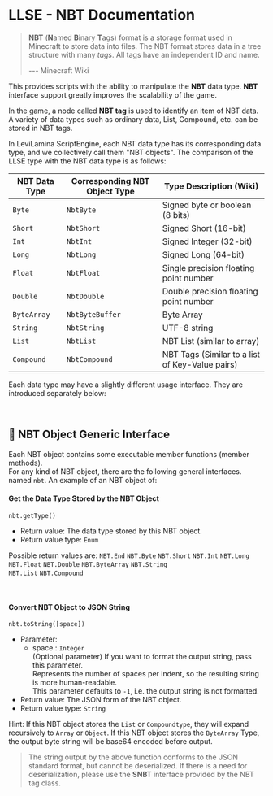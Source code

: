 # LLSE - NBT Documentation

> **NBT** (**N**amed **B**inary **T**ags) format is a storage format used in Minecraft to store data into files.
> The NBT format stores data in a tree structure with many *tags*. All tags have an independent ID and name.
>
> --- Minecraft Wiki

This provides scripts with the ability to manipulate the **NBT** data type. **NBT** interface support greatly improves the scalability of the game.

In the game, a node called **NBT tag** is used to identify an item of NBT data. A variety of data types such as ordinary data, List, Compound, etc. can be stored in NBT tags.

In LeviLamina ScriptEngine, each NBT data type has its corresponding data type, and we collectively call them "NBT objects".
The comparison of the LLSE type with the NBT data type is as follows:

| NBT Data Type | Corresponding NBT Object Type | Type Description (Wiki)                         |
| ------------- | ----------------------------- | ----------------------------------------------- |
| `Byte`        | `NbtByte`                     | Signed byte or boolean (8 bits)                 |
| `Short`       | `NbtShort`                    | Signed Short (16-bit)                           |
| `Int`         | `NbtInt`                      | Signed Integer (32-bit)                         |
| `Long`        | `NbtLong`                     | Signed Long (64-bit)                            |
| `Float`       | `NbtFloat`                    | Single precision floating point number          |
| `Double`      | `NbtDouble`                   | Double precision floating point number          |
| `ByteArray`   | `NbtByteBuffer`               | Byte Array                                      |
| `String`      | `NbtString`                   | UTF-8 string                                    |
| `List`        | `NbtList`                     | NBT List (similar to array)                     |
| `Compound`    | `NbtCompound`                 | NBT Tags (Similar to a list of Key-Value pairs) |

Each data type may have a slightly different usage interface. They are introduced separately below:

<br>

## 🎈 NBT Object Generic Interface 

Each NBT object contains some executable member functions (member methods).  
For any kind of NBT object, there are the following general interfaces. named `nbt`. An example of an NBT object of:

#### Get the Data Type Stored by the NBT Object 

`nbt.getType()`

- Return value: The data type stored by this NBT object.
- Return value type: `Enum`

Possible return values are: `NBT.End` `NBT.Byte` `NBT.Short` `NBT.Int` `NBT.Long`   
`NBT.Float` `NBT.Double` `NBT.ByteArray` `NBT.String`  
`NBT.List` `NBT.Compound`

<br>

#### Convert NBT Object to JSON String 

`nbt.toString([space])`

- Parameter:
  - space : `Integer`  
    (Optional parameter) If you want to format the output string, pass this parameter.  
    Represents the number of spaces per indent, so the resulting string is more human-readable.  
    This parameter defaults to `-1`, i.e. the output string is not formatted.
- Return value: The JSON form of the NBT object.
- Return value type: `String`

Hint: If this NBT object stores the `List` or `Compoundtype`, they will expand recursively to `Array` or `Object`.
If this NBT object stores the `ByteArray` Type, the output byte string will be base64 encoded before output.

> The string output by the above function conforms to the JSON standard format, but cannot be deserialized.
> If there is a need for deserialization, please use the **SNBT** interface provided by the NBT tag class.

<br>
